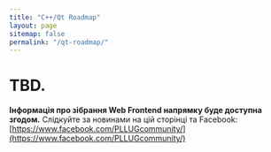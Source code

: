 ```yaml
---
title: "C++/Qt Roadmap"
layout: page
sitemap: false
permalink: "/qt-roadmap/"
---
```

# TBD.

**Інформація про зібрання Web Frontend напрямку буде доступна згодом.** Слідкуйте за новинами на цій сторінці та Facebook: [https://www.facebook.com/PLLUGcommunity/](https://www.facebook.com/PLLUGcommunity/)
